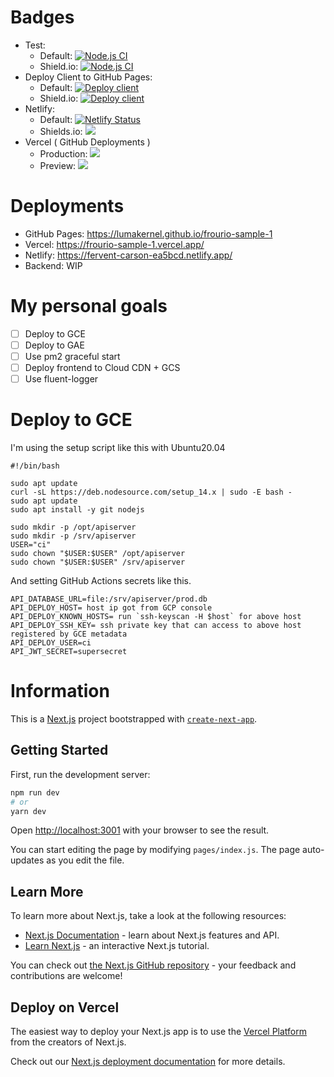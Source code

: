 
# Badges

- Test:
  - Default: [![Node.js CI](https://github.com/LumaKernel/frourio-sample-1/workflows/Node.js%20CI/badge.svg)](https://github.com/LumaKernel/frourio-sample-1/actions?query=workflow%3A%22Node.js+CI%22)
  - Shield.io: [![Node.js CI](https://img.shields.io/github/workflow/status/LumaKernel/frourio-sample-1/Node.js%20CI?label=test&style=for-the-badge)](https://github.com/LumaKernel/frourio-sample-1/actions?query=workflow%3A%22Node.js+CI%22)
- Deploy Client to GitHub Pages:
  - Default: [![Deploy client](https://github.com/LumaKernel/frourio-sample-1/workflows/Deploy%20client/badge.svg)](https://github.com/LumaKernel/frourio-sample-1/actions?query=workflow%3A%22Deploy+client%22)
  - Shield.io: [![Deploy client](https://img.shields.io/github/workflow/status/LumaKernel/frourio-sample-1/Deploy%20client?label=deploy%20client&style=for-the-badge)]()
- Netlify:
  - Default: [![Netlify Status](https://api.netlify.com/api/v1/badges/483e2ff2-41b3-41ff-9e27-708ac54abb33/deploy-status)](https://app.netlify.com/sites/fervent-carson-ea5bcd/deploys)
  - Shields.io: [![](https://img.shields.io/netlify/483e2ff2-41b3-41ff-9e27-708ac54abb33?style=for-the-badge)](https://app.netlify.com/sites/fervent-carson-ea5bcd/deploys)
- Vercel ( GitHub Deployments )
  - Production: [![](https://img.shields.io/github/deployments/LumaKernel/frourio-sample-1/Production?label=Vercel%20Production&style=for-the-badge)](https://github.com/LumaKernel/frourio-sample-1/deployments/activity_log?environment=Production)
  - Preview: [![](https://img.shields.io/github/deployments/LumaKernel/frourio-sample-1/Preview?label=Vercel%20%20Preview&style=for-the-badge)](https://github.com/LumaKernel/frourio-sample-1/deployments/activity_log?environment=Preview)

# Deployments

- GitHub Pages: https://lumakernel.github.io/frourio-sample-1
- Vercel: https://frourio-sample-1.vercel.app/
- Netlify: https://fervent-carson-ea5bcd.netlify.app/
- Backend: WIP

# My personal goals

- [ ] Deploy to GCE
- [ ] Deploy to GAE
- [ ] Use pm2 graceful start
- [ ] Deploy frontend to Cloud CDN + GCS
- [ ] Use fluent-logger

# Deploy to GCE

I'm using the setup script like this with Ubuntu20.04

```
#!/bin/bash

sudo apt update
curl -sL https://deb.nodesource.com/setup_14.x | sudo -E bash -
sudo apt update
sudo apt install -y git nodejs

sudo mkdir -p /opt/apiserver
sudo mkdir -p /srv/apiserver
USER="ci"
sudo chown "$USER:$USER" /opt/apiserver
sudo chown "$USER:$USER" /srv/apiserver
```

And setting GitHub Actions secrets like this.

```
API_DATABASE_URL=file:/srv/apiserver/prod.db
API_DEPLOY_HOST= host ip got from GCP console
API_DEPLOY_KNOWN_HOSTS= run `ssh-keyscan -H $host` for above host
API_DEPLOY_SSH_KEY= ssh private key that can access to above host registered by GCE metadata
API_DEPLOY_USER=ci
API_JWT_SECRET=supersecret
```

# Information

This is a [Next.js](https://nextjs.org/) project bootstrapped with [`create-next-app`](https://github.com/vercel/next.js/tree/canary/packages/create-next-app).

## Getting Started

First, run the development server:

```bash
npm run dev
# or
yarn dev
```

Open [http://localhost:3001](http://localhost:3001) with your browser to see the result.

You can start editing the page by modifying `pages/index.js`. The page auto-updates as you edit the file.

## Learn More

To learn more about Next.js, take a look at the following resources:

- [Next.js Documentation](https://nextjs.org/docs) - learn about Next.js features and API.
- [Learn Next.js](https://nextjs.org/learn) - an interactive Next.js tutorial.

You can check out [the Next.js GitHub repository](https://github.com/vercel/next.js/) - your feedback and contributions are welcome!

## Deploy on Vercel

The easiest way to deploy your Next.js app is to use the [Vercel Platform](https://vercel.com/import?utm_medium=default-template&filter=next.js&utm_source=create-next-app&utm_campaign=create-next-app-readme) from the creators of Next.js.

Check out our [Next.js deployment documentation](https://nextjs.org/docs/deployment) for more details.
